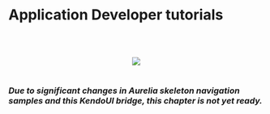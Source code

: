 # Application Developer tutorials
<br> <br>
<p align=center>
  <img
  src="https://cloud.githubusercontent.com/assets/2712405/15596264/148f2a06-2394-11e6-88e7-73e1c7e174a2.png"></img>
 <br><br>
</p>

### _Due to significant changes in Aurelia skeleton navigation samples and this KendoUI bridge, this chapter is not yet ready._